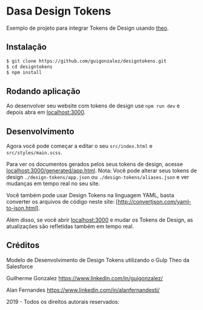 # Dasa Design Tokens

Exemplo de projeto para integrar Tokens de Design usando [theo](https://github.com/salesforce-ux/theo).

## Instalação

```bash
$ git clone https://github.com/guigonzalez/designtokens.git
$ cd designtokens
$ npm install
```

## Rodando aplicação

Ao desenvolver seu website com tokens de design use `npm run dev`
e depois abra em [localhost:3000](http://localhost:3000).


## Desenvolvimento

Agora você pode começar a editar o seu `src/index.html` e `src/styles/main.scss`.

Para ver os documentos gerados pelos seus tokens de design, acesse [localhost:3000/generated/app.html](http://localhost:3000/).
Nota: Você pode alterar seus tokens de design `./design-tokens/app.json` ou `./design-tokens/aliases.json` e ver mudanças em tempo real no seu site.

Você também pode usar Design Tokens na linguagem YAML, basta converter os arquivos de código neste site: [http://convertjson.com/yaml-to-json.html].

Além disso, se você abrir [localhost:3000](http://localhost:3000) e mudar os Tokens de Design,
as atualizações são refletidas também em tempo real.

## Créditos

Modelo de Desenvolvimento de Design Tokens utilizando o Gulp Theo da Salesforce

Guilherme Gonzalez
https://www.linkedin.com/in/guigonzalez/

Alan Fernandes
https://www.linkedin.com/in/alanfernandesti/

2019 - Todos os direitos autorais reservados:
